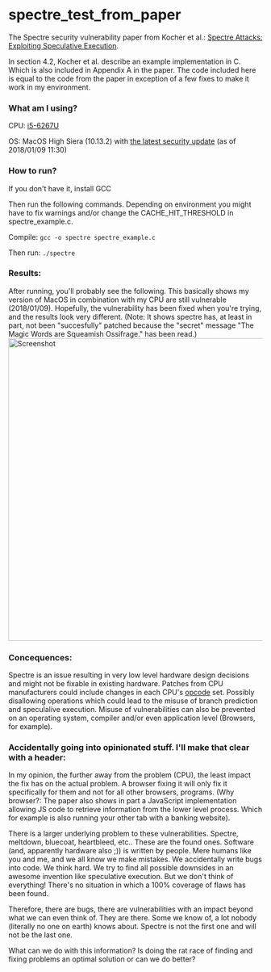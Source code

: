 # spectre_test_from_paper

The Spectre security vulnerability paper from Kocher et al.: [Spectre Attacks: Exploiting Speculative Execution](https://spectreattack.com/spectre.pdf).

In section 4.2, Kocher et al. describe an example implementation in C. Which is also included in Appendix A in the paper. The code included here is equal to the code from the paper in exception of a few fixes to make it work in my environment. 

### What am I using?
CPU: [i5-6267U](https://ark.intel.com/products/91166/Intel-Core-i5-6267U-Processor-4M-Cache-up-to-3_30-GHz)

OS: MacOS High Siera (10.13.2) with [the latest security update](https://support.apple.com/en-us/HT208397) (as of 2018/01/09 11:30)

### How to run?
If you don't have it, install GCC

Then run the following commands. Depending on environment you might have to fix warnings and/or change the CACHE_HIT_THRESHOLD in spectre_example.c.

Compile:
`gcc -o spectre spectre_example.c`

Then run:
`./spectre`

### Results:
After running, you'll probably see the following. This basically shows my version of MacOS in combination with my CPU are still vulnerable (2018/01/09). Hopefully, the vulnerability has been fixed when you're trying, and the results look very different. (Note: It shows spectre has, at least in part, not been "succesfully" patched because the "secret" message "The Magic Words are Squeamish Ossifrage." has been read.)
<img src="https://github.com/HyHend/spectre_test_from_paper/blob/master/img/screenshot.png" width="600px" alt="Screenshot">

### Concequences:
Spectre is an issue resulting in very low level hardware design decisions and might not be fixable in existing hardware. Patches from CPU manufacturers could include changes in each CPU's [opcode](https://en.wikipedia.org/wiki/Opcode) set. Possibly disallowing operations which could lead to the misuse of branch prediction and speculalive execution. Misuse of vulnerabilities can also be prevented on an operating system, compiler and/or even application level (Browsers, for example). 

### Accidentally going into opinionated stuff. I'll make that clear with a header:
In my opinion, the further away from the problem (CPU), the least impact the fix has on the actual problem. A browser fixing it will only fix it specifically for them and not for all other browsers, programs. (Why browser?: The paper also shows in part a JavaScript implementation allowing JS code to retrieve information from the lower level process. Which for example is also running your other tab with a banking website).

There is a larger underlying problem to these vulnerabilities. Spectre, meltdown, bluecoat, heartbleed, etc.. These are the found ones. Software (and, apparently hardware also ;)) is written by people. Mere humans like you and me, and we all know we make mistakes. We accidentally write bugs into code. We think hard. We try to find all possible downsides in an awesome invention like speculative execution. But we don't think of everything! There's no situation in which a 100% coverage of flaws has been found. 

Therefore, there are bugs, there are vulnerabilities with an impact beyond what we can even think of. They are there. Some we know of, a lot nobody (literally no one on earth) knows about. Spectre is not the first one and will not be the last one.

What can we do with this information? Is doing the rat race of finding and fixing problems an optimal solution or can we do better?